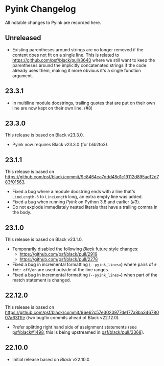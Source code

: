 # Pyink Changelog

All notable changes to Pyink are recorded here.

## Unreleased

* Existing parentheses around strings are no longer removed if the content does
  not fit on a single line. This is related to
  https://github.com/psf/black/pull/3640 where we still want to keep the
  parentheses around the implicitly concatenated strings if the code already
  uses them, making it more obvious it's a single function argument.

## 23.3.1

* In multiline module docstrings, trailing quotes that are put on their own line
  are now kept on their own line. (#8)

## 23.3.0

This release is based on Black v23.3.0.

* Pyink now requires Black v23.3.0 (for blib2to3).

## 23.1.1

This release is based on https://github.com/psf/black/commit/9c8464ca7ddd48d1c19112d895ae12d783f01563.

* Fixed a bug where a module docstring ends with a line that's `LineLength-3`
  to `LineLength` long, an extra empty line was added.
* Fixed a bug when running *Pyink* on Python 3.8 and earlier (#3).
* Do not explode immediately nested literals that have a trailing comma in the
  body.

## 23.1.0

This release is based on Black v23.1.0.

* Temporarily disabled the following _Black_ future style changes:
    * https://github.com/psf/black/pull/2916
    * https://github.com/psf/black/pull/2278
* Fixed a bug in incremental formatting (`--pyink_lines=`) where pairs of
  `# fmt: off/on` are used outside of the line ranges.
* Fixed a bug in incremental formatting (`--pyink_lines=`) when part of the
  match statement is changed.

## 22.12.0

This release is based on
https://github.com/psf/black/commit/96e62c57e3023977de177a8ba34678007a63f1fe
(two bugfix commits ahead of Black v22.12.0).

* Prefer splitting right hand side of assignment statements
  (see [psf/black#1498](https://github.com/psf/black/issues/1498), this is being
  upstreamed in [psf/black/pull/3368](https://github.com/psf/black/pull/3368)).

## 22.10.0

* Initial release based on _Black_ v22.10.0.
